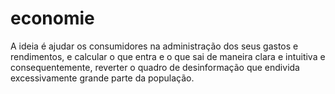# economie
A ideia é ajudar os consumidores na administração dos seus gastos e rendimentos, e calcular o que entra e o que sai de maneira clara e intuitiva e consequentemente, reverter o quadro de desinformação que endivida excessivamente grande parte da população.
